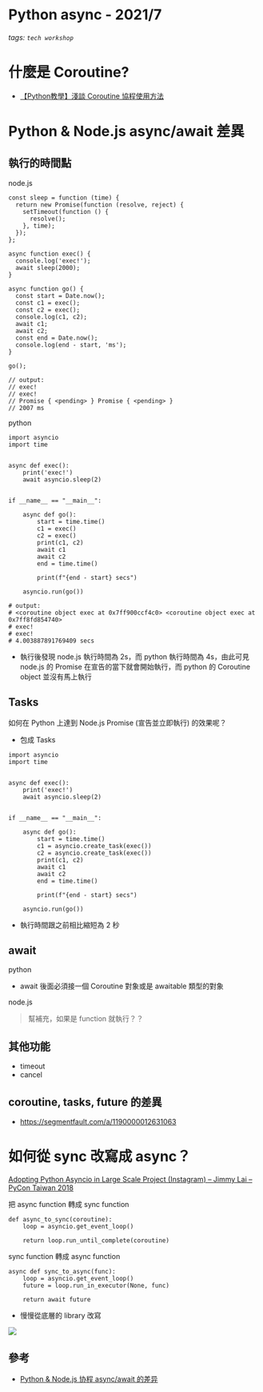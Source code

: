 Python async - 2021/7
===

###### tags: `tech workshop`

# 什麼是 Coroutine?

- [【Python教學】淺談 Coroutine 協程使用方法](https://www.maxlist.xyz/2020/03/29/python-coroutine/)

# Python & Node.js async/await 差異

## 執行的時間點

node.js

```javascript=
const sleep = function (time) {
  return new Promise(function (resolve, reject) {
    setTimeout(function () {
      resolve();
    }, time);
  });
};

async function exec() {
  console.log('exec!');
  await sleep(2000);
}

async function go() {
  const start = Date.now();
  const c1 = exec();
  const c2 = exec();
  console.log(c1, c2);
  await c1;
  await c2;
  const end = Date.now();
  console.log(end - start, 'ms');
}

go();

// output:
// exec!
// exec!
// Promise { <pending> } Promise { <pending> }
// 2007 ms
```

python

```python=
import asyncio
import time


async def exec():
    print('exec!')
    await asyncio.sleep(2)


if __name__ == "__main__":

    async def go():
        start = time.time()
        c1 = exec()
        c2 = exec()
        print(c1, c2)
        await c1
        await c2
        end = time.time()

        print(f"{end - start} secs")

    asyncio.run(go())

# output:
# <coroutine object exec at 0x7ff900ccf4c0> <coroutine object exec at 0x7ff8fd854740>
# exec!
# exec!
# 4.003887891769409 secs
```

- 執行後發現 node.js 執行時間為 2s，而 python 執行時間為 4s，由此可見 node.js 的 Promise 在宣告的當下就會開始執行，而 python 的 Coroutine object 並沒有馬上執行


## Tasks

如何在 Python 上達到 Node.js Promise (宣告並立即執行) 的效果呢？
- 包成 Tasks

```python=
import asyncio
import time


async def exec():
    print('exec!')
    await asyncio.sleep(2)


if __name__ == "__main__":

    async def go():
        start = time.time()
        c1 = asyncio.create_task(exec())
        c2 = asyncio.create_task(exec())
        print(c1, c2)
        await c1
        await c2
        end = time.time()

        print(f"{end - start} secs")

    asyncio.run(go())
```

- 執行時間跟之前相比縮短為 2 秒

## await

python

- await 後面必須接一個 Coroutine 對象或是 awaitable 類型的對象

node.js

> 幫補充，如果是 function 就執行？？

## 其他功能

- timeout
- cancel

## coroutine, tasks, future 的差異

- https://segmentfault.com/a/1190000012631063


# 如何從 sync 改寫成 async？

[Adopting Python Asyncio in Large Scale Project (Instagram) – Jimmy Lai – PyCon Taiwan 2018](https://www.youtube.com/watch?v=ACgMTqX5Ee4&ab_channel=PyConTaiwan)

把 async function 轉成 sync function

```python=
def async_to_sync(coroutine):
    loop = asyncio.get_event_loop()

    return loop.run_until_complete(coroutine)
```

sync function 轉成 async function

```python=
async def sync_to_async(func):
    loop = asyncio.get_event_loop()
    future = loop.run_in_executor(None, func)

    return await future
```

- 慢慢從底層的 library 改寫

![](https://i.imgur.com/rt4Jujc.png)


## 參考

- [Python & Node.js 协程 async/await 的差异](https://zhuanlan.zhihu.com/p/103107567)
